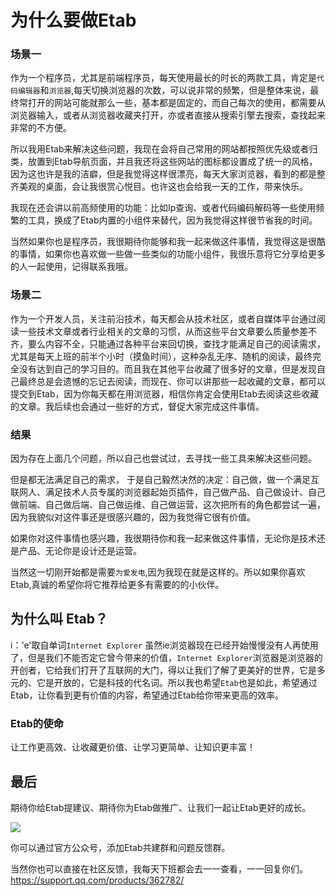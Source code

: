 # 为什么要做Etab

### 场景一

作为一个程序员，尤其是前端程序员，每天使用最长的时长的两款工具，肯定是`代码编辑器`和`浏览器`,每天切换浏览器的次数，可以说非常的频繁，但是整体来说，最终常打开的网站可能就那么一些，基本都是固定的，而自己每次的使用，都需要从浏览器输入，或者从浏览器收藏夹打开，亦或者直接从搜索引擎去搜索，查找起来非常的不方便。

所以我用Etab来解决这些问题，我现在会将自己常用的网站都按照优先级或者归类，放置到Etab导航页面，并且我还将这些网站的图标都设置成了统一的风格，因为这也许是我的洁癖，但是我觉得这样很漂亮，每天大家浏览器，看到的都是整齐美观的桌面，会让我很赏心悦目。也许这也会给我一天的工作，带来快乐。

我现在还会讲以前高频使用的功能：比如Ip查询、或者代码编码解码等一些使用频繁的工具，换成了Etab内置的小组件来替代，因为我觉得这样很节省我的时间。

当然如果你也是程序员，我很期待你能够和我一起来做这件事情，我觉得这是很酷的事情，如果你也喜欢做一些做一些类似的功能小组件，我很乐意将它分享给更多的人一起使用，记得联系我哦。

### 场景二

作为一个开发人员，关注前沿技术，每天都会从技术社区，或者自媒体平台通过阅读一些技术文章或者行业相关的文章的习惯，从而这些平台文章要么质量参差不齐，要么内容不全，只能通过各种平台来回切换，查找才能满足自己的阅读需求，尤其是每天上班的前半个小时（摸鱼时间），这种杂乱无序、随机的阅读，最终完全没有达到自己的学习目的。而且我在其他平台收藏了很多好的文章，但是发现自己最终总是会遗憾的忘记去阅读，而现在、你可以讲那些一起收藏的文章，都可以提交到Etab，因为你每天都在用浏览器，相信你肯定会使用Etab去阅读这些收藏的文章。我后续也会通过一些好的方式，督促大家完成这件事情。

### 结果
因为存在上面几个问题，所以自己也尝试过，去寻找一些工具来解决这些问题。

但是都无法满足自己的需求， 于是自己毅然决然的决定：自己做，做一个满足互联网人、满足技术人员专属的浏览器起始页插件，自己做产品、自己做设计、自己做前端、自己做后端、自己做运维、自己做运营，这次把所有的角色都尝试一遍，因为我貌似对这件事还是很感兴趣的，因为我觉得它很有价值。

如果你对这件事情也感兴趣，我很期待你和我一起来做这件事情，无论你是技术还是产品、无论你是设计还是运营。

当然这一切刚开始都是需要`为爱发电`,因为我现在就是这样的。所以如果你喜欢Etab,真诚的希望你将它推荐给更多有需要的的小伙伴。

## 为什么叫 Etab？

i：'e'取自单词`Internet Explorer`
虽然ie浏览器现在已经开始慢慢没有人再使用了，但是我们不能否定它曾今带来的价值，`Internet Explorer`浏览器是浏览器的开创者，它给我们打开了互联网的大门，得以让我们了解了更美好的世界，它是多元的、它是开放的，它是科技的代名词。所以我也希望`Etab`也是如此，希望通过Etab，让你看到更有价值的内容，希望通过Etab给你带来更高的效率。


### Etab的使命
让工作更高效、让收藏更价值、让学习更简单、让知识更丰富！


## 最后

期待你给Etab提建议、期待你为Etab做推广、让我们一起让Etab更好的成长。

[![](https://resource.withpinbox.com/f/a96eb6a954/image/20231020/b3705b1b-d48a-4ee1-81d3-4df4fd8b99bb.jpeg)](https://resource.withpinbox.com/f/a96eb6a954/image/20231020/b3705b1b-d48a-4ee1-81d3-4df4fd8b99bb.jpeg)




你可以通过官方公众号，添加Etab共建群和问题反馈群。

当然你也可以直接在社区反馈，我每天下班都会去一一查看，一一回复你们。
https://support.qq.com/products/362782/
